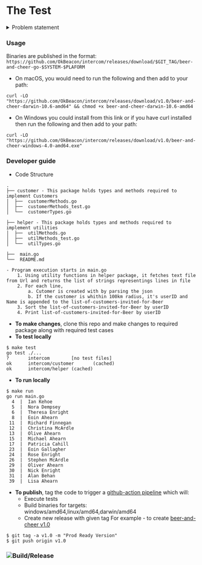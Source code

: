 # The Test

<details close>
<summary>Problem statement</summary>
<br>
We have some customer records in a text file (customers.txt) -- one customer per line, JSON lines formatted. We want to invite any customer within 100km of our Dublin office for some food and drinks on us. Write a program that will read the full list of customers and output the names and user ids of matching customers (within 100km), sorted by User ID (ascending).
<br>
You must use the first formula from <a href="https://en.wikipedia.org/wiki/Great-circle_distance">this Wikipedia article<\a> to calculate distance. Don't forget, you'll need to convert degrees to radians.
<br>
The GPS coordinates for our Dublin office are **53.339428, -6.257664**
<br>
You can find the Customer list <a href="https://s3.amazonaws.com/intercom-take-home-test/customers.txt">here</a>.
</details>


### Usage
Binaries are published in the format: `https://github.com/OkBeacon/intercom/releases/download/$GIT_TAG/beer-and-cheer-go-$SYSTEM-$PLAFORM`
- On macOS, you would need to run the following and then add to your path:
```
curl -LO "https://github.com/OkBeacon/intercom/releases/download/v1.0/beer-and-cheer-darwin-10.6-amd64" && chmod +x beer-and-cheer-darwin-10.6-amd64
```

- On Windows you could install from this link or if you have curl installed then run the following and then add to your path:
```
curl -LO "https://github.com/OkBeacon/intercom/releases/download/v1.0/beer-and-cheer-windows-4.0-amd64.exe"
```


### Developer guide

- Code Structure
```
.
├── customer - This package holds types and methods required to implement Customers
│  ├──  customerMethods.go
│  ├──  customerMethods_test.go
│  └──  customerTypes.go

├── helper - This package holds types and methods required to implement utilities
│  ├──  utilMethods.go
│  ├──  utilMethods_test.go
│  └──  utilTypes.go

├──  main.go
└──  README.md

- Program execution starts in main.go
	1. Using utility functions in helper package, it fetches text file from Url and returns the list of strings representings lines in file
	2. For each line,
		a. Cutomer is created with by parsing the json
		b. If the customer is whithin 100km radius, it's userID and Name is appended to the list-of-customers-invited-for-Beer
	3. Sort the list-of-customers-invited-for-Beer by userID
	4. Print list-of-customers-invited-for-Beer by userID

```

- **To make changes**, clone this repo and make changes to required package along with required test cases
- **To test locally**
```
$ make test
go test ./...
?       intercom        [no test files]
ok      intercom/customer       (cached)
ok      intercom/helper (cached)
```
- **To run locally**
```
$ make run
go run main.go
  4  |  Ian Kehoe
  5  |  Nora Dempsey
  6  |  Theresa Enright
  8  |  Eoin Ahearn
 11  |  Richard Finnegan
 12  |  Christina McArdle
 13  |  Olive Ahearn
 15  |  Michael Ahearn
 17  |  Patricia Cahill
 23  |  Eoin Gallagher
 24  |  Rose Enright
 26  |  Stephen McArdle
 29  |  Oliver Ahearn
 30  |  Nick Enright
 31  |  Alan Behan
 39  |  Lisa Ahearn
```
- **To publish**, tag the code to trigger a [github-action pipeline](https://github.com/OkBeacon/intercom/actions?query=workflow%3ARelease) which will:
	- Execute tests
	- Build binaries for targets: windows/amd64,linux/amd64,darwin/amd64
	- Create new release with given tag
	  For example - to create [beer-and-cheer v1.0](https://github.com/OkBeacon/intercom/releases/tag/v1.0)
```
$ git tag -a v1.0 -m "Prod Ready Version"
$ git push origin v1.0
```
### ![Build/Release](https://github.com/OkBeacon/intercom/workflows/Release/badge.svg)
